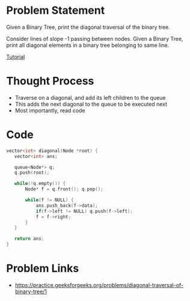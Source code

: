 # Problem Statement

Given a Binary Tree, print the diagonal traversal of the binary tree.

Consider lines of slope -1 passing between nodes. Given a Binary Tree, print all diagonal elements in a binary tree belonging to same line.

[Tutorial](https://www.youtube.com/watch?v=cvK3Sb6zJ1k&list=PL-Jc9J83PIiHgjQ9wfJ8w-rXU368xNX4L&index=29)

# Thought Process
- Traverse on a diagonal, and add its left children to the queue
- This adds the next diagonal to the queue to be executed next
- Most importantly, read code

# Code
```cpp
vector<int> diagonal(Node *root) {
   vector<int> ans;

   queue<Node*> q;
   q.push(root);

   while(!q.empty()) {
       Node* f = q.front(); q.pop();

       while(f != NULL) {
           ans.push_back(f->data);
           if(f->left != NULL) q.push(f->left);
           f = f->right;
       }
   }

   return ans;
}
```

# Problem Links
- https://practice.geeksforgeeks.org/problems/diagonal-traversal-of-binary-tree/1
